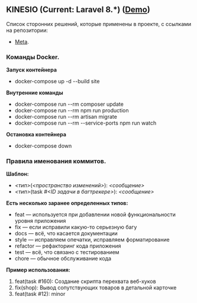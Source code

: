 ## KINESIO (Current: Laravel 8.*) ([Demo](https://kinesio.ru/))

Список сторонних решений, которые применены в проекте, с ссылками на репозитории:

- [Meta](https://github.com/davmixcool/laravel-meta-manager).


### Команды Docker.
**Запуск контейнера**
* docker-compose up -d --build site

**Внутренние команды**
* docker-compose run --rm composer update
* docker-compose run --rm npm run production
* docker-compose run --rm artisan migrate
* docker-compose run --rm --service-ports npm run watch

**Остановка контейнера**
* docker-compose down

### Правила именования коммитов.

**Шаблон:**
* *<тип>*(*<пространство изменений>*): *<сообщение>*
* *<тип>*(task #*<ID задачи в багтрекере>*): *<сообщение>*

**Есть несколько заранее определенных типов:**

* feat — используется при добавлении новой функциональности уровня приложения
* fix — если исправили какую-то серьезную багу
* docs — всё, что касается документации
* style — исправляем опечатки, исправляем форматирование
* refactor — рефакторинг кода приложения
* test — всё, что связано с тестированием
* chore — обычное обслуживание кода

**Пример использования:**
1. feat(task #160): Создание скрипта перехвата веб-хуков
1. fix(shop): Вывод сопутствующих товаров в детальной карточке
1. feat(task #12): minor